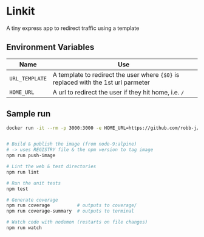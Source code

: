 # Linkit

A tiny express app to redirect traffic using a template

## Environment Variables

| Name           | Use |
| -------------- | --- |
| `URL_TEMPLATE` | A template to redirect the user where `{$0}` is replaced with the 1st url parmeter |
| `HOME_URL`     | A url to redirect the user if they hit home, i.e. `/` |

## Sample run

```bash
docker run -it --rm -p 3000:3000 -e HOME_URL=https://github.com/robb-j/ -e URL_TEMPLATE=https://github.com/robb-j/{$0} robbj/linkit
```

```bash

# Build & publish the image (from node-9:alpine)
# -> uses REGISTRY file & the npm version to tag image
npm run push-image

# Lint the web & test directories
npm run lint

# Run the unit tests
npm test

# Generate coverage
npm run coverage          # outputs to coverage/
npm run coverage-summary  # outputs to terminal

# Watch code with nodemon (restarts on file changes)
npm run watch

```
